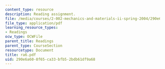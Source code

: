 ```yaml
---
content_type: resource
description: Reading assignment.
file: /media/courses/2-002-mechanics-and-materials-ii-spring-2004/290e6a608f65ca33bfb52bdb61df9a68_ra6.pdf
file_type: application/pdf
learning_resource_types:
- Readings
ocw_type: OCWFile
parent_title: Readings
parent_type: CourseSection
resourcetype: Document
title: ra6.pdf
uid: 290e6a60-8f65-ca33-bfb5-2bdb61df9a68
---
```

